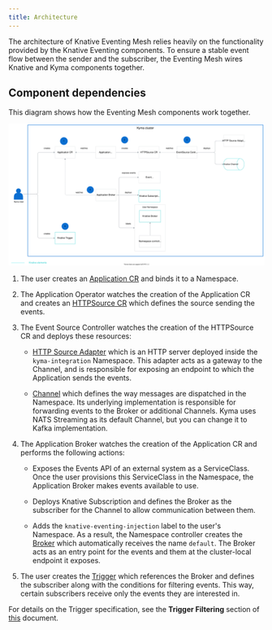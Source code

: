```yaml
---
title: Architecture
---
```


The architecture of Knative Eventing Mesh relies heavily on the functionality provided by the Knative Eventing components. To ensure a stable event flow between the sender and the subscriber, the Eventing Mesh wires Knative and Kyma components together.

## Component dependencies

This diagram shows how the Eventing Mesh components work together.

![Eventing implementation](./assets/eventing-mesh-implementation.svg)

1. The user creates an [Application CR](https://kyma-project.io/docs/components/application-connector/#custom-resource-application) and binds it to a Namespace. 

2. The Application Operator watches the creation of the Application CR and creates an [HTTPSource CR](#custom-resource-http-source) which defines the source sending the events.

3. The Event Source Controller watches the creation of the HTTPSource CR and deploys these resources:

    * [HTTP Source Adapter](https://github.com/kyma-project/kyma/tree/master/components/event-sources/adapter/http) which is an HTTP server deployed inside the `kyma-integration` Namespace. This adapter acts as a gateway to the Channel, and is responsible for exposing an endpoint to which the Application sends the events. 

    * [Channel](https://knative.dev/docs/eventing/channels/) which defines the way messages are dispatched in the Namespace. Its underlying implementation is responsible for forwarding events to the Broker or additional Channels. Kyma uses NATS Streaming as its default Channel, but you can change it to Kafka implementation. 

4. The Application Broker watches the creation of the Application CR and performs the following actions:

    * Exposes the Events API of an external system as a ServiceClass. Once the user provisions this ServiceClass in the Namespace, the Application Broker makes events available to use.

    * Deploys Knative Subscription and defines the Broker as the subscriber for the Channel to allow communication between them.

    * Adds the `knative-eventing-injection` label to the user's Namespace. As a result, the Namespace controller creates the [Broker](https://knative.dev/docs/eventing/broker-trigger/) which automatically receives the name `default`. The Broker acts as an entry point for the events and them at the cluster-local endpoint it exposes.

5. The user creates the [Trigger](https://knative.dev/docs/eventing/broker-trigger/) which references the Broker and defines the subscriber along with the conditions for filtering events. This way, certain subscribers receive only the events they are interested in.

For details on the Trigger specification, see the **Trigger Filtering** section of [this](https://knative.dev/docs/eventing/broker-trigger/) document.
